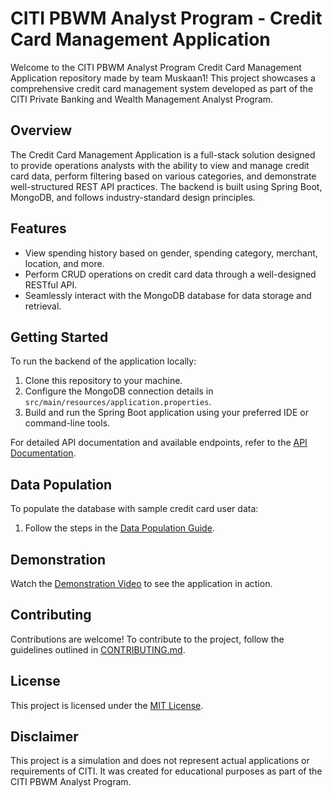 # CITI PBWM Analyst Program - Credit Card Management Application

Welcome to the CITI PBWM Analyst Program Credit Card Management Application repository made by team Muskaan1! This project showcases a comprehensive credit card management system developed as part of the CITI Private Banking and Wealth Management Analyst Program.

## Overview
The Credit Card Management Application is a full-stack solution designed to provide operations analysts with the ability to view and manage credit card data, perform filtering based on various categories, and demonstrate well-structured REST API practices. The backend is built using Spring Boot, MongoDB, and follows industry-standard design principles.

## Features
- View spending history based on gender, spending category, merchant, location, and more.
- Perform CRUD operations on credit card data through a well-designed RESTful API.
- Seamlessly interact with the MongoDB database for data storage and retrieval.

## Getting Started
To run the backend of the application locally:

1. Clone this repository to your machine.
2. Configure the MongoDB connection details in `src/main/resources/application.properties`.
3. Build and run the Spring Boot application using your preferred IDE or command-line tools.

For detailed API documentation and available endpoints, refer to the [API Documentation](API_DOCUMENTATION.md).

## Data Population
To populate the database with sample credit card user data:

1. Follow the steps in the [Data Population Guide](DATA_POPULATION.md).

## Demonstration
Watch the [Demonstration Video](https://example.com/demo) to see the application in action.

## Contributing
Contributions are welcome! To contribute to the project, follow the guidelines outlined in [CONTRIBUTING.md](CONTRIBUTING.md).

## License
This project is licensed under the [MIT License](LICENSE).

## Disclaimer
This project is a simulation and does not represent actual applications or requirements of CITI. It was created for educational purposes as part of the CITI PBWM Analyst Program.
